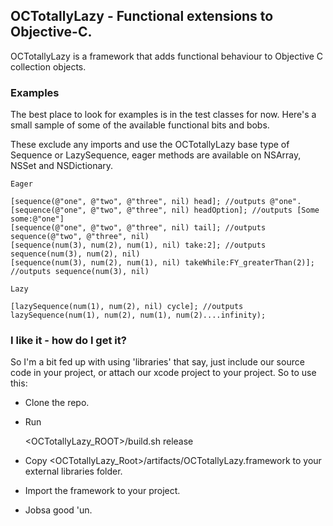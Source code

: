 ## OCTotallyLazy - Functional extensions to Objective-C.

OCTotallyLazy is a framework that adds functional behaviour to Objective C collection objects.

### Examples

The best place to look for examples is in the test classes for now. Here's a small sample of some of the available functional bits and bobs.

These exclude any imports and use the OCTotallyLazy base type of Sequence or LazySequence, eager methods are available on NSArray, NSSet and NSDictionary.

    Eager
    
    [sequence(@"one", @"two", @"three", nil) head]; //outputs @"one".
    [sequence(@"one", @"two", @"three", nil) headOption]; //outputs [Some some:@"one"]
    [sequence(@"one", @"two", @"three", nil) tail]; //outputs sequence(@"two", @"three", nil)
    [sequence(num(3), num(2), num(1), nil) take:2]; //outputs sequence(num(3), num(2), nil)
    [sequence(num(3), num(2), num(1), nil) takeWhile:FY_greaterThan(2)]; //outputs sequence(num(3), nil)
    
    Lazy
    
    [lazySequence(num(1), num(2), nil) cycle]; //outputs lazySequence(num(1), num(2), num(1), num(2)....infinity);
    
### I like it - how do I get it?

So I'm a bit fed up with using 'libraries' that say, just include our source code in your project, or attach our xcode project to your project. So to use this:

- Clone the repo.
- Run

    <OCTotallyLazy_ROOT>/build.sh release
    
- Copy <OCTotallyLazy_Root>/artifacts/OCTotallyLazy.framework to your external libraries folder.
- Import the framework to your project.
- Jobsa good 'un.
    
    